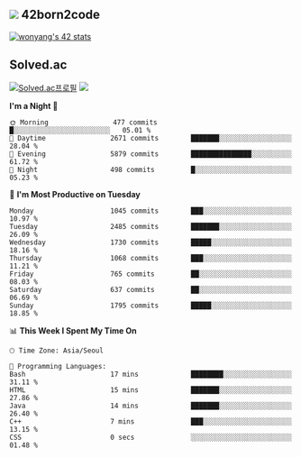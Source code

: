 
## <img src="https://img.shields.io/badge/-000000?style=flat&logo=42&logoColor=white"> 42born2code
<!--[![wonyang's 42 stats](https://badge42.vercel.app/api/v2/cl5nhe5b6007809kydha7ht42/stats?cursusId=21&coalitionId=88)](https://profile.intra.42.fr/users/wonyang)-->

[![wonyang's 42 stats](https://badge.mediaplus.ma/starryblue/wonyang?1337Badge=off&UM6P=off)](https://github.com/oakoudad/badge42)

## Solved.ac
[![Solved.ac프로필](http://mazassumnida.wtf/api/v2/generate_badge?boj=bennyws)](https://solved.ac/bennyws)
<a href="https://solved.ac/bennyws"><img src="http://mazandi.herokuapp.com/api?handle=bennyws&theme=cold"/></a>

<!--START_SECTION:waka-->
**I'm a Night 🦉** 

```text
🌞 Morning                477 commits         █░░░░░░░░░░░░░░░░░░░░░░░░   05.01 % 
🌆 Daytime                2671 commits        ███████░░░░░░░░░░░░░░░░░░   28.04 % 
🌃 Evening                5879 commits        ███████████████░░░░░░░░░░   61.72 % 
🌙 Night                  498 commits         █░░░░░░░░░░░░░░░░░░░░░░░░   05.23 % 
```
📅 **I'm Most Productive on Tuesday** 

```text
Monday                   1045 commits        ███░░░░░░░░░░░░░░░░░░░░░░   10.97 % 
Tuesday                  2485 commits        ███████░░░░░░░░░░░░░░░░░░   26.09 % 
Wednesday                1730 commits        █████░░░░░░░░░░░░░░░░░░░░   18.16 % 
Thursday                 1068 commits        ███░░░░░░░░░░░░░░░░░░░░░░   11.21 % 
Friday                   765 commits         ██░░░░░░░░░░░░░░░░░░░░░░░   08.03 % 
Saturday                 637 commits         ██░░░░░░░░░░░░░░░░░░░░░░░   06.69 % 
Sunday                   1795 commits        █████░░░░░░░░░░░░░░░░░░░░   18.85 % 
```


📊 **This Week I Spent My Time On** 

```text
🕑︎ Time Zone: Asia/Seoul

💬 Programming Languages: 
Bash                     17 mins             ████████░░░░░░░░░░░░░░░░░   31.11 % 
HTML                     15 mins             ███████░░░░░░░░░░░░░░░░░░   27.86 % 
Java                     14 mins             ███████░░░░░░░░░░░░░░░░░░   26.40 % 
C++                      7 mins              ███░░░░░░░░░░░░░░░░░░░░░░   13.15 % 
CSS                      0 secs              ░░░░░░░░░░░░░░░░░░░░░░░░░   01.48 % 
```


<!--END_SECTION:waka-->
